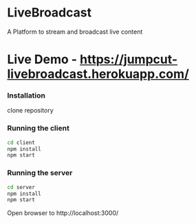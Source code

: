 # LiveBroadcast 
A Platform to stream and broadcast live content

# Live Demo - https://jumpcut-livebroadcast.herokuapp.com/

### Installation
clone repository

### Running the client
```sh
cd client
npm install
npm start 
```

### Running the server
```sh
cd server
npm install
npm start 
```

Open browser to
http://localhost:3000/

